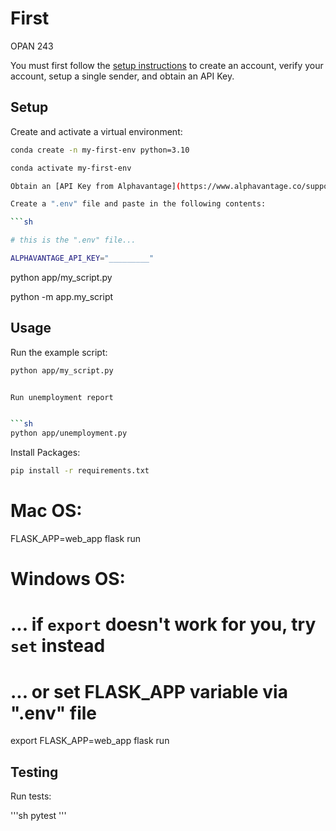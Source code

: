 # First
OPAN 243

You must first follow the [setup instructions](https://github.com/prof-rossetti/intro-to-python/blob/main/notes/python/packages/sendgrid.md) to create an account, verify your account, setup a single sender, and obtain an API Key.

## Setup

Create and activate a virtual environment:

```sh
conda create -n my-first-env python=3.10

conda activate my-first-env

Obtain an [API Key from Alphavantage](https://www.alphavantage.co/support/#api-key) or from the prof (`ALPHAVANTAGE_API_KEY`).

Create a ".env" file and paste in the following contents:

```sh

# this is the ".env" file...

ALPHAVANTAGE_API_KEY="_________"
```



python app/my_script.py

python -m app.my_script

## Usage

Run the example script:

```sh
python app/my_script.py


Run unemployment report


```sh
python app/unemployment.py
```


Install Packages:

```sh
pip install -r requirements.txt
```

# Mac OS:
FLASK_APP=web_app flask run

# Windows OS:
# ... if `export` doesn't work for you, try `set` instead
# ... or set FLASK_APP variable via ".env" file
export FLASK_APP=web_app flask run




## Testing

Run tests:

'''sh
pytest
'''


